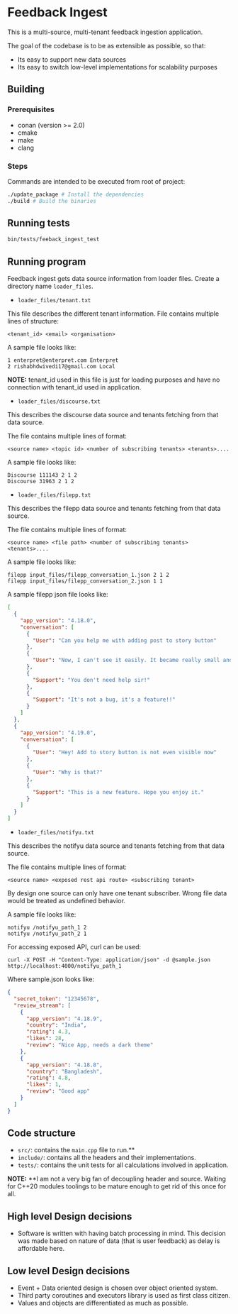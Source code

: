 # Feedback Ingest

This is a multi-source, multi-tenant feedback ingestion application.

The goal of the codebase is to be as extensible as possible, so that:
- Its easy to support new data sources
- Its easy to switch low-level implementations for scalability purposes

## Building

### Prerequisites

- conan (version >= 2.0)
- cmake
- make
- clang

### Steps

Commands are intended to be executed from root of project:
```bash
./update_package # Install the dependencies
./build # Build the binaries
```

## Running tests

```bash
bin/tests/feeback_ingest_test
```

## Running program


Feedback ingest gets data source information from loader files.
Create a directory name `loader_files`.

- `loader_files/tenant.txt`

This file describes the different tenant information.
File contains multiple lines of structure:
```
<tenant_id> <email> <organisation>
```

A sample file looks like:

```
1 enterpret@enterpret.com Enterpret
2 rishabhdwivedi17@gmail.com Local
```

**NOTE:** tenant_id used in this file is just for loading purposes and have no
connection with tenant_id used in application.

- `loader_files/discourse.txt`

This describes the discourse data source and tenants fetching from that data
source.

The file contains multiple lines of format:
```
<source name> <topic id> <number of subscribing tenants> <tenants>....
```

A sample file looks like:
```
Discourse 111143 2 1 2
Discourse 31963 2 1 2
```

- `loader_files/filepp.txt`

This describes the filepp data source and tenants fetching from that data
source.

The file contains multiple lines of format:
```
<source name> <file path> <number of subscribing tenants> <tenants>....
```

A sample file looks like:
```
filepp input_files/filepp_conversation_1.json 2 1 2
filepp input_files/filepp_conversation_2.json 1 1
```

A sample filepp json file looks like:
```json
[
  {
    "app_version": "4.18.0",
    "conversation": [
      {
        "User": "Can you help me with adding post to story button"
      },
      {
        "User": "Now, I can't see it easily. It became really small and hard to use."
      },
      {
        "Support": "You don't need help sir!"
      },
      {
        "Support": "It's not a bug, it's a feature!!"
      }
    ]
  },
  {
    "app_version": "4.19.0",
    "conversation": [
      {
        "User": "Hey! Add to story button is not even visible now"
      },
      {
        "User": "Why is that?"
      },
      {
        "Support": "This is a new feature. Hope you enjoy it."
      }
    ]
  }
]
```

- `loader_files/notifyu.txt`

This describes the notifyu data source and tenants fetching from that data
source.

The file contains multiple lines of format:
```
<source name> <exposed rest api route> <subscribing tenant>
```

By design one source can only have one tenant subscriber. Wrong file data
would be treated as undefined behavior.

A sample file looks like:
```
notifyu /notifyu_path_1 2
notifyu /notifyu_path_2 1
```

For accessing exposed API, curl can be used:
```
curl -X POST -H "Content-Type: application/json" -d @sample.json http://localhost:4000/notifyu_path_1
```

Where sample.json looks like:
```json
{
  "secret_token": "12345678",
  "review_stream": [
    {
      "app_version": "4.18.9",
      "country": "India",
      "rating": 4.3,
      "likes": 28,
      "review": "Nice App, needs a dark theme"
    },
    {
      "app_version": "4.18.8",
      "country": "Bangladesh",
      "rating": 4.8,
      "likes": 1,
      "review": "Good app"
    }
  ]
}
```

## Code structure

- `src/`: contains the `main.cpp` file to run.\*\*
- `include/`: contains all the headers and their implementations.
- `tests/`: contains the unit tests for all calculations involved in application.

**NOTE:** \*\*I am not a very big fan of decoupling header and source. Waiting for
C++20 modules toolings to be mature enough to get rid of this once for all.

## High level Design decisions

- Software is written with having batch processing in mind. This decision was
  made based on nature of data (that is user feedback) as delay is affordable
  here.

## Low level Design decisions

- Event + Data oriented design is chosen over object oriented system.
- Third party coroutines and executors library is used as first class citizen.
- Values and objects are differentiated as much as possible.
